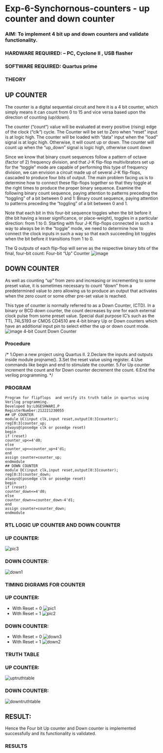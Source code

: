 # Exp-6-Synchornous-counters - up counter and down counter 
### AIM: To implement 4 bit up and down counters and validate  functionality.
### HARDWARE REQUIRED:  – PC, Cyclone II , USB flasher
### SOFTWARE REQUIRED:   Quartus prime
### THEORY 

## UP COUNTER 
The counter is a digital sequential circuit and here it is a 4 bit counter, which simply means it can count from 0 to 15 and vice versa based upon the direction of counting (up/down). 

The counter (“count“) value will be evaluated at every positive (rising) edge of the clock (“clk“) cycle.
The Counter will be set to Zero when “reset” input is at logic high.
The counter will be loaded with “data” input when the “load” signal is at logic high. Otherwise, it will count up or down.
The counter will count up when the “up_down” signal is logic high, otherwise count down

Since we know that binary count sequences follow a pattern of octave (factor of 2) frequency division, and that J-K flip-flop multivibrators set up for the “toggle” mode are capable of performing this type of frequency division, we can envision a circuit made up of several J-K flip-flops, cascaded to produce four bits of output.
The main problem facing us is to determine how to connect these flip-flops together so that they toggle at the right times to produce the proper binary sequence.
Examine the following binary count sequence, paying attention to patterns preceding the “toggling” of a bit between 0 and 1:
Binary count sequence, paying attention to patterns preceding the “toggling” of a bit between 0 and 1.

Note that each bit in this four-bit sequence toggles when the bit before it (the bit having a lesser significance, or place-weight), toggles in a particular direction: from 1 to 0.
Starting with four J-K flip-flops connected in such a way to always be in the “toggle” mode, we need to determine how to connect the clock inputs in such a way so that each succeeding bit toggles when the bit before it transitions from 1 to 0.

The Q outputs of each flip-flop will serve as the respective binary bits of the final, four-bit count:
Four-bit “Up” Counter
![image](https://user-images.githubusercontent.com/36288975/169644758-b2f4339d-9532-40c5-af40-8f4f8c942e2c.png)
## DOWN COUNTER 

As well as counting “up” from zero and increasing or incrementing to some preset value, it is sometimes necessary to count “down” from a predetermined value to zero allowing us to produce an output that activates when the zero count or some other pre-set value is reached.

This type of counter is normally referred to as a Down Counter, (CTD). In a binary or BCD down counter, the count decreases by one for each external clock pulse from some preset value. Special dual purpose IC’s such as the TTL 74LS193 or CMOS CD4510 are 4-bit binary Up or Down counters which have an additional input pin to select either the up or down count mode.
![image](https://user-images.githubusercontent.com/36288975/169644844-1a14e123-7228-4ed8-81a9-eb937dff4ac8.png)
4-bit Count Down Counter
### Procedure
/*
1.Open a new project using Quartus II.
2.Declare the inputs and outputs inside module projname().
3.Set the reset value using register.
4.Use commands like begin and end to stimulate the counter.
5.For Up counter increment the count and for Down counter decrement the count.
6.End the verilog programming.
*/
### PROGRAM 
```
Program for flipflops  and verify its truth table in quartus using Verilog programming.
Developed by:LOGESHWARI.P
RegisterNumber:212221230055  
## UP COUNTER
module UC(input clk,input reset,output[0:3]counter);  
reg[0:3]counter_up;  
always@(posedge clk or posedge reset)  
begin  
if (reset)  
counter_up<=4'd0;  
else   
counter_up<=counter_up+4'd1;  
end  
assign counter=counter_up;  
endmodule  
## DOWN COUNTER
module DC(input clk,input reset,output[0:3]counter);  
reg[0:3]counter_down;  
always@(posedge clk or posedge reset)  
begin  
if (reset)  
counter_down<=4'd0;  
else   
counter_down<=counter_down-4'd1;  
end  
assign counter=counter_down;  
endmodule   
```
### RTL LOGIC UP COUNTER AND DOWN COUNTER  
### UP COUNTER:
![pic3](https://github.com/logeshwari2004/Exp-7-Synchornous-counters-/assets/94211349/04e60297-fa70-4614-ad90-7b337c8f1521)
### DOWN COUNTER:
![down1](https://github.com/logeshwari2004/Exp-7-Synchornous-counters-/assets/94211349/23deaa70-19dc-412c-91b3-788f9ab45c3e)
### TIMING DIGRAMS FOR COUNTER  
### UP COUNTER:
* With Reset = 0
![pic1](https://github.com/logeshwari2004/Exp-7-Synchornous-counters-/assets/94211349/2d24c614-0d26-4c68-826f-573b334de87f)
* With Reset = 1
![pic2](https://github.com/logeshwari2004/Exp-7-Synchornous-counters-/assets/94211349/6aaf4395-985c-401b-a9af-792e1cfa8723)
### DOWN COUNTER:
* With Reset = 0
![down3](https://github.com/logeshwari2004/Exp-7-Synchornous-counters-/assets/94211349/be4df8f7-19dc-4a72-ab26-a12413c2dad8)
* With Reset = 1
 ![down2](https://github.com/logeshwari2004/Exp-7-Synchornous-counters-/assets/94211349/308327f9-606b-4cb2-b2a5-9dcede3318f9)
### TRUTH TABLE 
### UP COUNTER:
![uptruthtable](https://github.com/logeshwari2004/Exp-7-Synchornous-counters-/assets/94211349/91676b60-e2b6-44d8-ad9d-d22d7898cb12)
### DOWN COUNTER:
![downtruthtable](https://github.com/logeshwari2004/Exp-7-Synchornous-counters-/assets/94211349/615d092b-3970-4dd6-9125-db8b5f157af0)
## RESULT:
Hence the Four bit Up counter and Down counter is implemented successfully and its functionality is validated.





### RESULTS 
